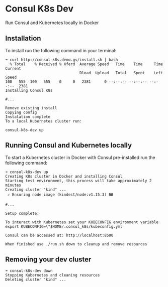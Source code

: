# Consul K8s Dev
Run Consul and Kubernetes locally in Docker

## Installation
To install run the following command in your terminal:

```
➜ curl http://consul-k8s.demo.gs/install.sh | bash
  % Total    % Received % Xferd  Average Speed   Time    Time     Time  Current
                                 Dload  Upload   Total   Spent    Left  Speed
100   555  100   555    0     0   2381      0 --:--:-- --:--:-- --:--:--  2381
Installing Consul K8s

#...

Remove existing install
Copying config
Instalation complete
To a local Kubernetes cluster run:

consul-k8s-dev up
```

## Running Consul and Kubernetes locally
To start a Kubernetes cluster in Docker with Consul pre-installed run the following command:

```
➜ consul-k8s-dev up
Creating K8s cluster in Docker and installing Consul
Starting test environment, this process will take approximately 2 minutes
Creating cluster "kind" ...
 ✓ Ensuring node image (kindest/node:v1.15.3) 🖼

#...

Setup complete:

To interact with Kubernetes set your KUBECONFIG environment variable
export KUBECONFIG=\"$HOME/.consul_k8s/kubeconfig.yml

Consul can be accessed at: http://localhost:8500

When finished use ./run.sh down to cleanup and remove resources
```

## Removing your dev cluster

```
➜ consul-k8s-dev down
Stopping Kubernetes and cleaning resources
Deleting cluster "kind" ...
```
